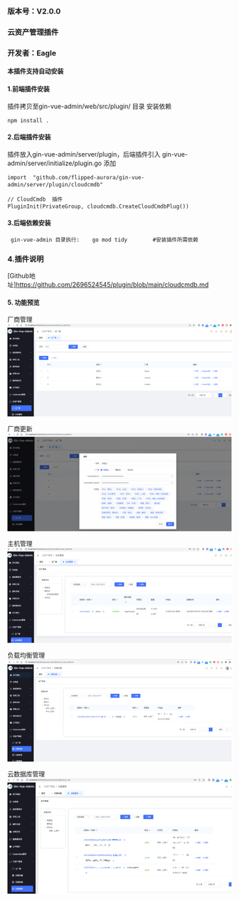### 版本号：V2.0.0
### 云资产管理插件
### 开发者：Eagle
#### 本插件支持自动安装
#### 1.前端插件安装
插件拷贝至gin-vue-admin/web/src/plugin/ 目录
安装依赖
```
npm install .
```
#### 2.后端插件安装
插件放入gin-vue-admin/server/plugin，后端插件引入
gin-vue-admin/server/initialize/plugin.go 添加
```
import  "github.com/flipped-aurora/gin-vue-admin/server/plugin/cloudcmdb"

// CloudCmdb  插件
PluginInit(PrivateGroup, cloudcmdb.CreateCloudCmdbPlug())
```

#### 3.后端依赖安装
```
 gin-vue-admin 目录执行:    go mod tidy        #安装插件所需依赖
```

### 4.插件说明
[Github地址]https://github.com/2696524545/plugin/blob/main/cloudcmdb.md


#### 5. 功能预览
厂商管理
![厂商管理](https://github.com/2696524545/plugin/blob/main/%E5%8E%82%E5%95%86%E7%AE%A1%E7%90%86.png?raw=true)

厂商更新
![厂商更新](https://github.com/2696524545/plugin/blob/main/%E5%8E%82%E5%95%86%E6%9B%B4%E6%96%B0.png?raw=true)

主机管理
![主机管理](https://github.com/2696524545/plugin/blob/main/%E4%B8%BB%E6%9C%BA%E7%AE%A1%E7%90%86.png?raw=true)

负载均衡管理
![负载均衡管理](https://github.com/2696524545/plugin/blob/main/%E8%B4%9F%E8%BD%BD%E5%9D%87%E8%A1%A1.png?raw=true)

云数据库管理
![云数据库管理](https://github.com/2696524545/plugin/blob/main/%E4%BA%91%E6%95%B0%E6%8D%AE%E5%BA%93.png?raw=true)
